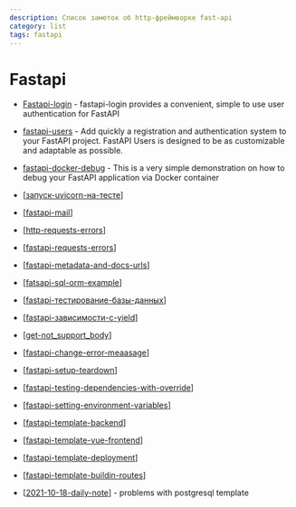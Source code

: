 ```yaml
---
description: Список заметок об http-фреймворке fast-api
category: list
tags: fastapi
---
```

# Fastapi

- [Fastapi-login](https://fastapi-login.readthedocs.io/) - fastapi-login provides a convenient, simple to use user authentication for FastAPI
- [fastapi-users](https://github.com/fastapi-users/fastapi-users) - Add quickly a registration and authentication system to your FastAPI project. FastAPI Users is designed to be as customizable and adaptable as possible.
- [fastapi-docker-debug](https://github.com/Kludex/fastapi-docker-debug) - This is a very simple demonstration on how to debug your FastAPI application via Docker container

- [[запуск-uvicorn-на-тесте]]
- [[fastapi-mail]]
- [[http-requests-errors]]
- [[fastapi-requests-errors]]
- [[fastapi-metadata-and-docs-urls]]
- [[fatsapi-sql-orm-example]]
- [[fastapi-тестирование-базы-данных]]
- [[fastapi-зависимости-с-yield]]
- [[get-not_support_body]]
- [[fastapi-change-error-meaasage]]
- [[fastapi-setup-teardown]]
- [[fastapi-testing-dependencies-with-override]]
- [[fastapi-setting-environment-variables]]
- [[fastapi-template-backend]]
- [[fastapi-template-vue-frontend]]
- [[fastapi-template-deployment]]
- [[fastapi-template-buildin-routes]]
- [[2021-10-18-daily-note]] - problems with postgresql template

[//begin]: # "Autogenerated link references for markdown compatibility"
[запуск-uvicorn-на-тесте]: запуск-uvicorn-на-тесте "Fast-api v3 спецификация"
[fastapi-mail]: fastapi-mail "Fastapi mail"
[http-requests-errors]: http-requests-errors "Http requests"
[fastapi-requests-errors]: fastapi-requests-errors "Fastapi requests errors"
[fastapi-metadata-and-docs-urls]: fastapi-metadata-and-docs-urls "Fastapi Metadata and Docs URLs"
[fatsapi-sql-orm-example]: fatsapi-sql-orm-example "Fatsapi sql orm example"
[fastapi-тестирование-базы-данных]: fastapi-тестирование-базы-данных "Fastapi тестирование базы данных"
[fastapi-зависимости-с-yield]: fastapi-зависимости-с-yield "Fastapi зависимости с yield"
[get-not_support_body]: get-not_support_body "GET not support body"
[fastapi-change-error-meaasage]: fastapi-change-error-meaasage "Fastapi change error meaasage"
[fastapi-setup-teardown]: fastapi-setup-teardown "Fastapi setup teardown"
[fastapi-testing-dependencies-with-override]: fastapi-testing-dependencies-with-override "Fastapi testing dependencies with owerride"
[fastapi-setting-environment-variables]: fastapi-setting-environment-variables "Fastapi environment variables"
[fastapi-template-backend]: fastapi-template-backend "Fastapi template backend"
[fastapi-template-vue-frontend]: fastapi-template-vue-frontend "Fastapi frontend development"
[fastapi-template-deployment]: fastapi-template-deployment "Fastapi template deployment"
[fastapi-template-buildin-routes]: fastapi-template-buildin-routes "Fastapi template buildin routes"
[2021-10-18-daily-note]: ../posts/2021-10-18-daily-note "Пррблемы с fastapi postgresql template"
[//end]: # "Autogenerated link references"